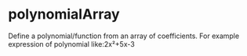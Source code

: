 # polynomialArray
Define a polynomial/function from an array of coefficients.
For example expression of polynomial like:2x²+5x-3



